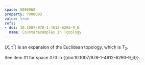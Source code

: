 ```yaml
---
space: S000062
property: P000003
value: true
refs:
- doi: 10.1007/978-1-4612-6290-9_6
  name: Counterexamples in Topology
---
```


$(X, \tau^{*})$ is an expansion of the Euclidean topology, which is $T_2$.

See item #1 for space #70 in {{doi:10.1007/978-1-4612-6290-9_6}}.
